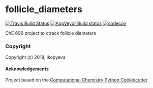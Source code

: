 follicle_diameters
==============================
[//]: # (Badges)
[![Travis Build Status](https://travis-ci.org/REPLACE_WITH_OWNER_ACCOUNT/follicle_diameters.png)](https://travis-ci.org/REPLACE_WITH_OWNER_ACCOUNT/follicle_diameters)
[![AppVeyor Build status](https://ci.appveyor.com/api/projects/status/REPLACE_WITH_APPVEYOR_LINK/branch/master?svg=true)](https://ci.appveyor.com/project/REPLACE_WITH_OWNER_ACCOUNT/follicle_diameters/branch/master)
[![codecov](https://codecov.io/gh/REPLACE_WITH_OWNER_ACCOUNT/follicle_diameters/branch/master/graph/badge.svg)](https://codecov.io/gh/REPLACE_WITH_OWNER_ACCOUNT/follicle_diameters/branch/master)

ChE 696 project to ctrack follicle diameters

### Copyright

Copyright (c) 2018, ikopyeva


#### Acknowledgements
 
Project based on the 
[Computational Chemistry Python Cookiecutter](https://github.com/choderalab/cookiecutter-python-comp-chem)
